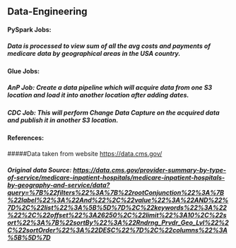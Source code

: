 ## Data-Engineering

#### PySpark Jobs:
##### Data is processed to view sum of all the avg costs and payments of medicare data by geographical areas in the USA country.

#### Glue Jobs:
##### AnP Job: Create a data pipeline which will acquire data from one S3 location and load it into another location after adding dates.
##### CDC Job: This will perform Change Data Capture on the acquired data and publish it in another S3 location.

#### References: 
#####Data taken from website https://data.cms.gov/
##### Original data Source: https://data.cms.gov/provider-summary-by-type-of-service/medicare-inpatient-hospitals/medicare-inpatient-hospitals-by-geography-and-service/data?query=%7B%22filters%22%3A%7B%22rootConjunction%22%3A%7B%22label%22%3A%22And%22%2C%22value%22%3A%22AND%22%7D%2C%22list%22%3A%5B%5D%7D%2C%22keywords%22%3A%22%22%2C%22offset%22%3A26250%2C%22limit%22%3A10%2C%22sort%22%3A%7B%22sortBy%22%3A%22Rndrng_Prvdr_Geo_Lvl%22%2C%22sortOrder%22%3A%22DESC%22%7D%2C%22columns%22%3A%5B%5D%7D
